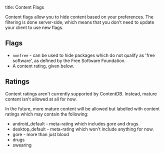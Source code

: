 title: Content Flags

Content flags allow you to hide content based on your preferences.
The filtering is done server-side, which means that you don't need to update
your client to use new flags.

## Flags

* `nonfree` - can be used to hide packages which do not qualify as
	'free software', as defined by the Free Software Foundation.
* A content rating, given below.


## Ratings

Content ratings aren't currently supported by ContentDB.
Instead, mature content isn't allowed at all for now.

In the future, more mature content will be allowed but labelled with
content ratings which may contain the following:

* android_default - meta-rating which includes gore and drugs.
* desktop_default - meta-rating which won't include anything for now.
* gore - more than just blood
* drugs
* swearing
